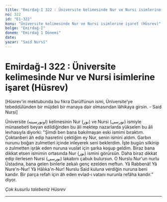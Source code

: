 ```yaml
---
title: "Emirdağ-I 322 : Üniversite kelimesinde Nur ve Nursi isimlerine işaret (Hüsrev)"
no: 322
id: "E1-322"
konu: "Üniversite kelimesinde Nur ve Nursi isimlerine işaret (Hüsrev)"
bolge: "Emirdağ-I"
donem: "Emirdağ 1 Dönemi"
date: 
yazar: "Said Nursî"
---
```


# Emirdağ-I 322 : Üniversite kelimesinde Nur ve Nursi isimlerine işaret (Hüsrev)

<p class="takdim">[Hüsrev'in mektubunda bu fıkra Darülfünun ismi, Üniversite'ye tebeddülünden bir müjdeli bir manaya dair olmasından lâhikaya girsin. - Said Nursi]</p>

Üniversite (<span class="arabic" dir="rtl" title="">اونورسيته</span>) kelimesinin Nur (<span class="arabic" dir="rtl" title="">نور</span>) ve Nursi (<span class="arabic" dir="rtl" title="">نورسى</span>) ismiyle münasebeti beyan edildiğinden bu âli mektep nazarlarda yükselen bu âli levhasıyla diyorki: "Şimdi ben bana bakılmayan eski ismimi bıraktım. Çoktanberi âh edip hasretini çektiğim ey Nur, senin ismini aldım. Garbın nurunu boğan zulmetleri içinde inleyerek seni beklerdim. İşte bugün silkinip o zulmetten işrâk eden nuruna vuslat için şarka koşup geldim. Biraz bana dikkat etsen ismimin ortasında Nur (<span class="arabic" dir="rtl" title="">نور</span>) ismini görürsün. Daha biraz dikkat edip ilerlesen Nursi (<span class="arabic" dir="rtl" title="">نورسى</span>) lakabını çabuk bulursun. O Nurslu Nur'un nurlu Üstadına, bana gelen binlerle zekalı genç ezelden meftun. Yâ Rabbenâ! Yâ Nure'n-Nur! Yâ Hâlıka'n-Nur! Nurslu Said kuluna verdiğin nuruna beni kandır. Bir parça refah için âh eden evlad-ı vatanı nurunla refâha kandır.” diyor.

*Çok kusurlu talebeniz*
*Hüsrev*

***
